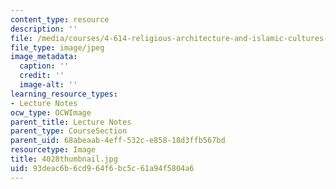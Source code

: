```yaml
---
content_type: resource
description: ''
file: /media/courses/4-614-religious-architecture-and-islamic-cultures-fall-2002/93deac6b6cd964f6bc5c61a94f5804a6_4028thumbnail.jpg
file_type: image/jpeg
image_metadata:
  caption: ''
  credit: ''
  image-alt: ''
learning_resource_types:
- Lecture Notes
ocw_type: OCWImage
parent_title: Lecture Notes
parent_type: CourseSection
parent_uid: 68abeaab-4eff-532c-e858-18d3ffb567bd
resourcetype: Image
title: 4028thumbnail.jpg
uid: 93deac6b-6cd9-64f6-bc5c-61a94f5804a6
---
```

